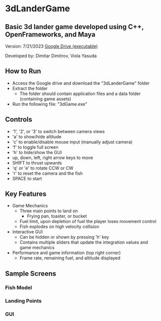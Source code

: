 # 3dLanderGame
## Basic 3d lander game developed using C++, OpenFrameworks, and Maya
Version: 7/21/2023 [Google Drive (executable)]()

Developed by: Dimitar Dimitrov, Viola Yasuda

## How to Run
- Access the Google drive and download the "3dLanderGame" folder
- Extract the folder
  - The folder should contain application files and a data folder (containing game assets)
- Run the following file: "3dGame.exe"
  
## Controls
- '1', '2', or '3' to switch between camera views
- 'a' to show/hide altitude
- 'c' to enable/disable mouse input (manually adjust camera)
- 'f' to toggle full screen
- 'h' to hide/show the GUI
- up, down, left, right arrow keys to move
- SHIFT to thrust upwards
- 'q' or 'e' to rotate CCW or CW
- 'r' to reset the camera and the fish
- SPACE to start

## Key Features
- Game Mechanics
  - Three main points to land on
    - Frying pan, toaster, or bucket
  - Fuel limit, upon depletion of fuel the player loses movement control
  - Fish explodes on high velocity collision
- Interactive GUI
  - Can be hidden or shown by pressing 'h' key
  - Contains multiple sliders that update the integration values and game mechanics
- Performance and game information (top right corner)
  - Frame rate, remaining fuel, and altitude displayed
 
## Sample Screens

### Fish Model

### Landing Points

### GUI
